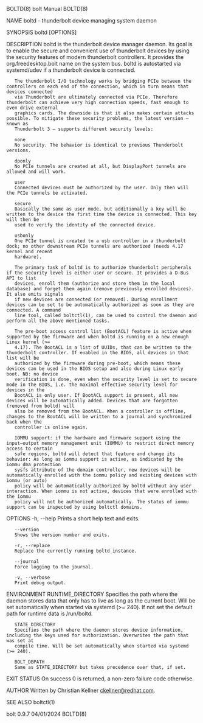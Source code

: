 BOLTD(8)								  bolt Manual								      BOLTD(8)

NAME
       boltd - thunderbolt device managing system daemon

SYNOPSIS
       boltd [OPTIONS]

DESCRIPTION
       boltd is the thunderbolt device manager daemon. Its goal is to enable the secure and convenient use of thunderbolt devices by using the security
       features of modern thunderbolt controllers. It provides the org.freedesktop.bolt name on the system bus. boltd is autostarted via systemd/udev if a
       thunderbolt device is connected.

       The thunderbolt I/O technology works by bridging PCIe between the controllers on each end of the connection, which in turn means that devices connected
       via Thunderbolt are ultimately connected via PCIe. Therefore thunderbolt can achieve very high connection speeds, fast enough to even drive external
       graphics cards. The downside is that it also makes certain attacks possible. To mitigate these security problems, the latest version — known as
       Thunderbolt 3 — supports different security levels:

       none
	   No security. The behavior is identical to previous Thunderbolt versions.

       dponly
	   No PCIe tunnels are created at all, but DisplayPort tunnels are allowed and will work.

       user
	   Connected devices must be authorized by the user. Only then will the PCIe tunnels be activated.

       secure
	   Basically the same as user mode, but additionally a key will be written to the device the first time the device is connected. This key will then be
	   used to verify the identity of the connected device.

       usbonly
	   One PCIe tunnel is created to a usb controller in a thunderbolt dock; no other downstream PCIe tunnels are authorized (needs 4.17 kernel and recent
	   hardware).

       The primary task of boltd is to authorize thunderbolt peripherals if the security level is either user or secure. It provides a D-Bus API to list
       devices, enroll them (authorize and store them in the local database) and forget them again (remove previously enrolled devices). It also emits signals
       if new devices are connected (or removed). During enrollment devices can be set to be automatically authorized as soon as they are connected. A command
       line tool, called boltctl(1), can be used to control the daemon and perform all the above mentioned tasks.

       The pre-boot access control list (BootACL) feature is active when supported by the firmware and when boltd is running on a new enough Linux kernel (>=
       4.17). The BootACL is a list of UUIDs, that can be written to the thunderbolt controller. If enabled in the BIOS, all devices in that list will be
       authorized by the firmware during pre-boot, which means these devices can be used in the BIOS setup and also during Linux early boot. NB: no device
       verification is done, even when the security level is set to secure mode in the BIOS, i.e. the maximal effective security level for devices in the
       BootACL is only user. If BootACL support is present, all new devices will be automatically added. Devices that are forgotten (removed from boltd) will
       also be removed from the BootACL. When a controller is offline, changes to the BootACL will be written to a journal and synchronized back when the
       controller is online again.

       IOMMU support: if the hardware and firmware support using the input–output memory management unit (IOMMU) to restrict direct memory access to certain
       safe regions, boltd will detect that feature and change its behavior: As long as iommu support is active, as indicated by the iommu_dma_protection
       sysfs attribute of the domain controller, new devices will be automatically enrolled with the iommu policy and existing devices with iommu (or auto)
       policy will be automatically authorized by boltd without any user interaction. When iommu is not active, devices that were enrolled with the iommu
       policy will not be authorized automatically. The status of iommu support can be inspected by using boltctl domains.

OPTIONS
       -h, --help
	   Prints a short help text and exits.

       --version
	   Shows the version number and exits.

       -r, --replace
	   Replace the currently running boltd instance.

       --journal
	   Force logging to the journal.

       -v, --verbose
	   Print debug output.

ENVIRONMENT
       RUNTIME_DIRECTORY
	   Specifies the path where the daemon stores data that only has to live as long as the current boot. Will be set automatically when started via
	   systemd (>= 240). If not set the default path for runtime data is /run/boltd.

       STATE_DIRECTORY
	   Specifies the path where the daemon stores device information, including the keys used for authorization. Overwrites the path that was set at
	   compile time. Will be set automatically when started via systemd (>= 240).

       BOLT_DBPATH
	   Same as STATE_DIRECTORY but takes precedence over that, if set.

EXIT STATUS
       On success 0 is returned, a non-zero failure code otherwise.

AUTHOR
       Written by Christian Kellner <ckellner@redhat.com>.

SEE ALSO
       boltctl(1)

bolt 0.9.7								  04/01/2024								      BOLTD(8)
